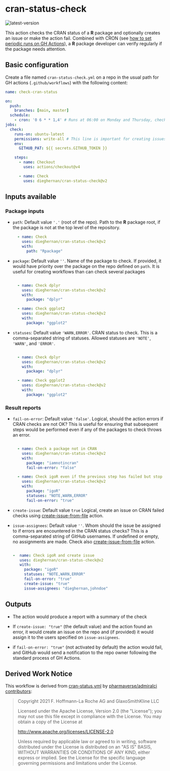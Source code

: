 # cran-status-check

![latest-version](https://img.shields.io/github/v/release/dieghernan/cran-status-check)

This action checks the CRAN status of a **R** package and optionally creates an
issue or make the action fail. Combined with CRON (see [how to set periodic runs
on GH
Actions](https://docs.github.com/en/actions/using-workflows/events-that-trigger-workflows#schedule)),
a **R** package developer can verify regularly if the package needs attention.

## Basic configuration

Create a file named `cran-status-check.yml` on a repo in the usual path for GH
actions (`.github/workflows`) with the following content:

``` yaml
name: check-cran-status

on:
  push:
    branches: [main, master]
  schedule:
    - cron: '0 6 * * 1,4' # Runs at 06:00 on Monday and Thursday, check https://crontab.guru/
jobs:
  check:
    runs-on: ubuntu-latest
    permissions: write-all # This line is important for creating issues, should be on jobs or global
    env:
      GITHUB_PAT: ${{ secrets.GITHUB_TOKEN }}

    steps:
      - name: Checkout
        uses: actions/checkout@v4

      - name: Check
        uses: dieghernan/cran-status-check@v2
```

## Inputs available

### Package inputs

-   `path`: Default value `'.'` (root of the repo). Path to the **R** package
    root, if the package is not at the top level of the repository.

    ``` yaml
      - name: Check
        uses: dieghernan/cran-status-check@v2
        with:
          path: "Rpackage"
    ```

-   `package`: Default value `''`. Name of the package to check. If provided, it
    would have priority over the package on the repo defined on `path`. It is
    useful for creating workflows than can check several packages

    ``` yaml

      - name: Check dplyr
        uses: dieghernan/cran-status-check@v2
        with:
          package: "dplyr"

      - name: Check ggplot2
        uses: dieghernan/cran-status-check@v2
        with:
          package: "ggplot2"    
    ```

-   `statuses`: Default value `'WARN,ERROR'`. CRAN status to check. This is a
    comma-separated string of statuses. Allowed statuses are `'NOTE'`, `'WARN'`,
    and `'ERROR'`.

    ``` yaml

      - name: Check dplyr
        uses: dieghernan/cran-status-check@v2
        with:
          package: "dplyr"

      - name: Check ggplot2
        uses: dieghernan/cran-status-check@v2
        with:
          package: "ggplot2"    
    ```

### Result reports

-   `fail-on-error`: Default value `'false'`. Logical, should the action errors
    if CRAN checks are not OK? This is useful for ensuring that subsequent steps
    would be performed even if any of the packages to check throws an error.

    ``` yaml

      - name: Check a package not in CRAN
        uses: dieghernan/cran-status-check@v2
        with:
          package: "iamnotincran"
          fail-on-error: "false"

      - name: Check igoR even if the previous step has failed but stop here
        uses: dieghernan/cran-status-check@v2
        with:
          package: "igoR"
          statuses: "NOTE,WARN,ERROR"
          fail-on-error: "true"
    ```

-   `create-issue`: Default value `true` Logical, create an issue on CRAN failed
    checks using
    [create-issue-from-file](https://github.com/peter-evans/create-issue-from-file)
    action.

-   `issue-assignees`: Default value `''`. Whom should the issue be assigned to
    if errors are encountered in the CRAN status checks? This is a
    comma-separated string of GitHub usernames. If undefined or empty, no
    assignments are made. Check also
    [create-issue-from-file](https://github.com/peter-evans/create-issue-from-file)
    action.

    ``` yaml

    -  name: Check igoR and create issue 
       uses: dieghernan/cran-status-check@v2
       with: 
         package: "igoR" 
         statuses: "NOTE,WARN,ERROR" 
         fail-on-error: "true"
         create-issue: "true" 
         issue-assignees: "dieghernan,johndoe"
    ```

## Outputs

-   The action would produce a report with a summary of the check

-   If `create-issue: "true"` (the default value) and the action found an error,
    it would create an issue on the repo and (if provided) it would assign it to
    the users specified on `issue-assignees`.

-   if `fail-on-error: "true"` (not activated by default) the action would fail,
    and GitHub would send a notification to the repo owner following the
    standard process of GH Actions.

## Derived Work Notice

This workflow is derived from
[cran-status.yml](https://github.com/pharmaverse/admiralci/blob/61347fe11955297818b3ca7814fc7328f2ad7840/.github/workflows/cran-status.yml)
by [pharmaverse/admiralci
contributors](https://github.com/pharmaverse/admiralci/graphs/contributors):

> Copyright 2021 F. Hoffmann-La Roche AG and GlaxoSmithKline LLC
>
> Licensed under the Apache License, Version 2.0 (the "License"); you may not
> use this file except in compliance with the License. You may obtain a copy of
> the License at
>
> <http://www.apache.org/licenses/LICENSE-2.0>
>
> Unless required by applicable law or agreed to in writing, software
> distributed under the License is distributed on an "AS IS" BASIS, WITHOUT
> WARRANTIES OR CONDITIONS OF ANY KIND, either express or implied. See the
> License for the specific language governing permissions and limitations under
> the License.
